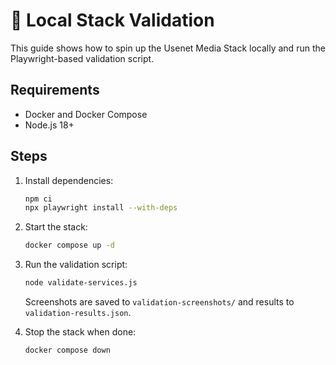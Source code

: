 # 🧪 Local Stack Validation

This guide shows how to spin up the Usenet Media Stack locally and
run the Playwright-based validation script.

## Requirements

- Docker and Docker Compose
- Node.js 18+

## Steps

1. Install dependencies:

   ```bash
   npm ci
   npx playwright install --with-deps
   ```

2. Start the stack:

   ```bash
   docker compose up -d
   ```

3. Run the validation script:

   ```bash
   node validate-services.js
   ```

   Screenshots are saved to `validation-screenshots/` and results to
   `validation-results.json`.

4. Stop the stack when done:

   ```bash
   docker compose down
   ```
